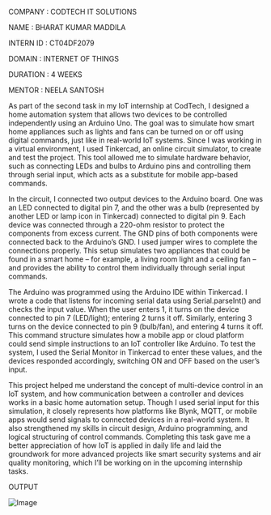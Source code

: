 COMPANY : CODTECH IT SOLUTIONS

NAME : BHARAT KUMAR MADDILA

INTERN ID : CT04DF2079

DOMAIN : INTERNET OF THINGS

DURATION : 4 WEEKS

MENTOR : NEELA SANTOSH

As part of the second task in my IoT internship at CodTech, I designed a home automation system that allows two devices to be controlled independently using an Arduino Uno. The goal was to simulate how smart home appliances such as lights and fans can be turned on or off using digital commands, just like in real-world IoT systems. Since I was working in a virtual environment, I used Tinkercad, an online circuit simulator, to create and test the project. This tool allowed me to simulate hardware behavior, such as connecting LEDs and bulbs to Arduino pins and controlling them through serial input, which acts as a substitute for mobile app-based commands.

In the circuit, I connected two output devices to the Arduino board. One was an LED connected to digital pin 7, and the other was a bulb (represented by another LED or lamp icon in Tinkercad) connected to digital pin 9. Each device was connected through a 220-ohm resistor to protect the components from excess current. The GND pins of both components were connected back to the Arduino’s GND. I used jumper wires to complete the connections properly. This setup simulates two appliances that could be found in a smart home – for example, a living room light and a ceiling fan – and provides the ability to control them individually through serial input commands.

The Arduino was programmed using the Arduino IDE within Tinkercad. I wrote a code that listens for incoming serial data using Serial.parseInt() and checks the input value. When the user enters 1, it turns on the device connected to pin 7 (LED/light); entering 2 turns it off. Similarly, entering 3 turns on the device connected to pin 9 (bulb/fan), and entering 4 turns it off. This command structure simulates how a mobile app or cloud platform could send simple instructions to an IoT controller like Arduino. To test the system, I used the Serial Monitor in Tinkercad to enter these values, and the devices responded accordingly, switching ON and OFF based on the user’s input.

This project helped me understand the concept of multi-device control in an IoT system, and how communication between a controller and devices works in a basic home automation setup. Though I used serial input for this simulation, it closely represents how platforms like Blynk, MQTT, or mobile apps would send signals to connected devices in a real-world system. It also strengthened my skills in circuit design, Arduino programming, and logical structuring of control commands. Completing this task gave me a better appreciation of how IoT is applied in daily life and laid the groundwork for more advanced projects like smart security systems and air quality monitoring, which I’ll be working on in the upcoming internship tasks.

OUTPUT

![Image](https://github.com/user-attachments/assets/d4a6a758-1268-4a5c-b085-2f5b66f52d7d)
